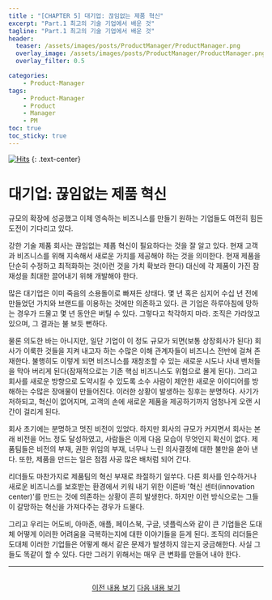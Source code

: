 ```yaml
---
title : "[CHAPTER 5] 대기업: 끊임없는 제품 혁신"
excerpt: "Part.1 최고의 기술 기업에서 배운 것"
tagline: "Part.1 최고의 기술 기업에서 배운 것"
header:
  teaser: /assets/images/posts/ProductManager/ProductManager.png
  overlay_image: /assets/images/posts/ProductManager/ProductManager.png
  overlay_filter: 0.5

categories:
    - Product-Manager
tags:
    - Product-Manager
    - Product
    - Manager
    - PM
toc: true
toc_sticky: true
---
```


[![Hits](https://hits.seeyoufarm.com/api/count/incr/badge.svg?url=https%3A%2F%2Fsanghyuk.dev%2Fproduct-manager%2F7%2F&count_bg=%23555555&title_bg=%230581A6&icon=&icon_color=%23E7E7E7&title=hits&edge_flat=false)](https://hits.seeyoufarm.com)
{: .text-center}

# 대기업: 끊임없는 제품 혁신

규모의 확장에 성공했고 이제 영속하는 비즈니스를 만들기 원하는 기업들도 여전히 힘든 도전이 기다리고 있다.

강한 기술 제품 회사는 끊임없는 제픔 혁신이 필요하다는 것을 잘 알고 있다. 현재 고객과 비즈니스를 위해 지속해서 새로운 가치를 제공해야 하는 것을 의미한다. 현재 제품을 단순히 수정하고 최적화하는 것(이런 것을 가치 확보라 한다) 대신에 각 제품이 가진 잠재성을 최대한 끌어내기 위해 개발해야 한다.

많은 대기업은 이미 죽음의 소용돌이로 빠져든 상태다. 몇 년 혹은 심지어 수십 년 전에 만들었던 가치와 브랜드를 이용하는 것에만 의존하고 있다. 큰 기업은 하루아침에 망하는 경우가 드물고 몇 년 동안은 버틸 수 있다. 그렇다고 착각하지 마라. 조직은 가라앉고 있으며, 그 결과는 불 보듯 뻔하다.

물론 의도한 바는 아니지만, 일단 기업이 이 정도 규모가 되면(보통 상장회사가 된다) 회사가 이룩한 것들을 지켜 내고자 하는 수많은 이해 관계자들이 비즈니스 전반에 걸쳐 존재한다. 불행히도 이렇게 되면 비즈니스를 재창조할 수 있는 새로운 시도나 사내 벤처들을 막아 버리게 된다(잠재적으로는 기존 핵심 비즈니스도 위험으로 몰게 된다). 그리고 회사를 새로운 방향으로 도약시킬 수 있도록 소수 사람이 제안한 새로운 아이디어를 방해하는 수많은 장애물이 만들어진다. 이러한 상황이 발생하는 징후는 분명하다. 사기가 저하되고, 혁신이 없어지며, 고객의 손에 새로운 제품을 제공하기까지 엄청나게 오랜 시간이 걸리게 된다. 

회사 초기에는 분명하고 멋진 비전이 있었다. 하지만 회사의 규모가 커지면서 회사는 본래 비전을 어느 정도 달성하였고, 사람들은 이제 다음 모습이 무엇인지 확신이 없다. 제품팀들은 비전의 부재, 권한 위임의 부재, 너무나 느린 의사결정에 대한 불만을 쏟아 낸다. 또한, 제품을 만드는 일은 점점 사공 많은 배처럼 되어 간다.

리더들도 마찬가지로 제품팀의 혁신 부재로 좌절하기 일쑤다. 다른 회사를 인수하거나 새로운 비즈니스를 보호받는 환경에서 키워 내기 위한 이른바 '혁신 센터(innovation center)'를 만드는 것에 의존하는 상황이 흔히 발생한다. 하지만 이런 방식으로는 그들이 갈망하는 혁신을 가져다주는 경우가 드물다.

그리고 우리는 어도비, 아마존, 애플, 페이스북, 구글, 넷플릭스와 같이 큰 기업들은 도대체 어떻게 이러한 어려움을 극복하는지에 대한 이야기들을 듣게 된다. 조직의 리더들은 도대체 이러한 기업들은 어떻게 해서 같은 문제가 발생하지 않는지 궁금해한다. 사실 그들도 똑같이 할 수 있다. 다만 그러기 위해서는 매우 큰 변화를 만들어 내야 한다.

---

<br/>
<center>
<a href="https://sanghyuk.dev/Product-Manager/5/" class="btn btn--info">이전 내용 보기</a>
<a href="https://sanghyuk.dev/Product-Manager/8/" class="btn btn--info">다음 내용 보기</a>
</center>